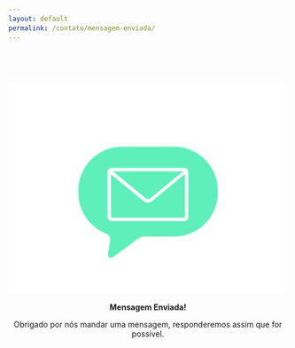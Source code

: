 ```yaml
---
layout: default
permalink: /contato/mensagem-enviada/
---
```


<style type="text/css" media="screen">
  .container {
    margin: 0px auto;
    max-width: 600px;
    text-align: center;
    padding-top: 60px;
  }
</style>

<div class="container">
  <img src="/assets/img/message.gif" width="540" alt="Mensagem enviada!">
  <p><strong>Mensagem Enviada!</strong></p>
  <p>Obrigado por nós mandar uma mensagem, responderemos assim que for possível.</p>
</div>